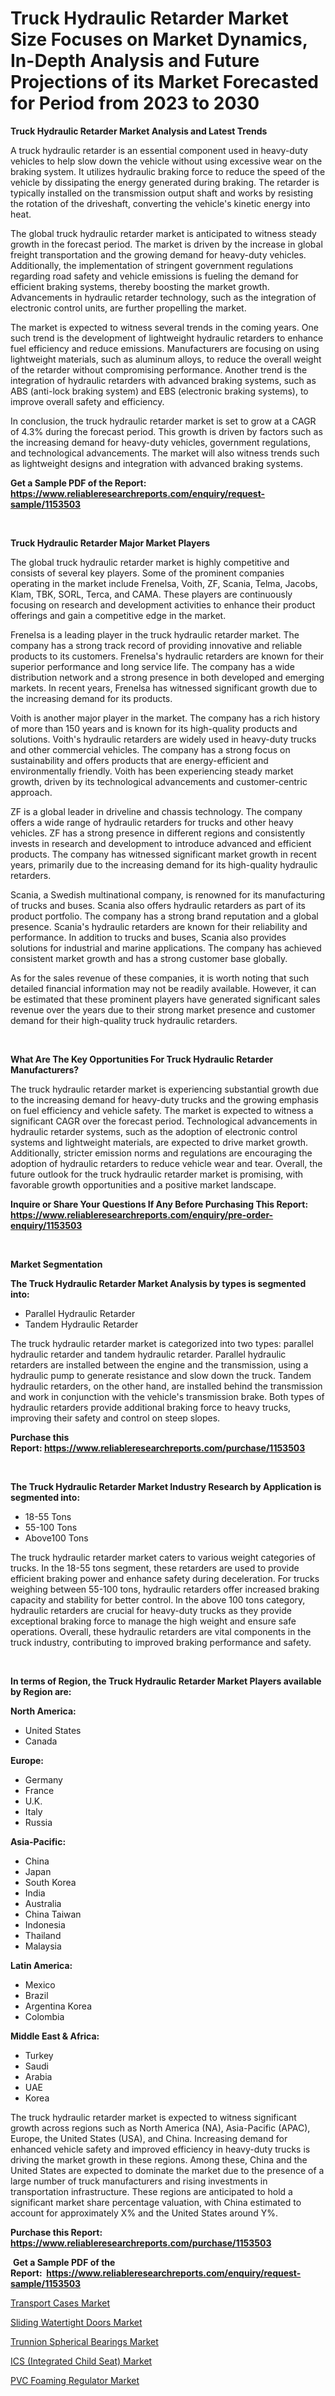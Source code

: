<p><h1>Truck Hydraulic Retarder Market Size Focuses on Market Dynamics, In-Depth Analysis and Future Projections of its Market Forecasted for Period from 2023 to 2030</h1></p><p><strong>Truck Hydraulic Retarder Market Analysis and Latest Trends</strong></p>
<p><p>A truck hydraulic retarder is an essential component used in heavy-duty vehicles to help slow down the vehicle without using excessive wear on the braking system. It utilizes hydraulic braking force to reduce the speed of the vehicle by dissipating the energy generated during braking. The retarder is typically installed on the transmission output shaft and works by resisting the rotation of the driveshaft, converting the vehicle's kinetic energy into heat.</p><p>The global truck hydraulic retarder market is anticipated to witness steady growth in the forecast period. The market is driven by the increase in global freight transportation and the growing demand for heavy-duty vehicles. Additionally, the implementation of stringent government regulations regarding road safety and vehicle emissions is fueling the demand for efficient braking systems, thereby boosting the market growth. Advancements in hydraulic retarder technology, such as the integration of electronic control units, are further propelling the market.</p><p>The market is expected to witness several trends in the coming years. One such trend is the development of lightweight hydraulic retarders to enhance fuel efficiency and reduce emissions. Manufacturers are focusing on using lightweight materials, such as aluminum alloys, to reduce the overall weight of the retarder without compromising performance. Another trend is the integration of hydraulic retarders with advanced braking systems, such as ABS (anti-lock braking system) and EBS (electronic braking systems), to improve overall safety and efficiency.</p><p>In conclusion, the truck hydraulic retarder market is set to grow at a CAGR of 4.3% during the forecast period. This growth is driven by factors such as the increasing demand for heavy-duty vehicles, government regulations, and technological advancements. The market will also witness trends such as lightweight designs and integration with advanced braking systems.</p></p>
<p><strong>Get a Sample PDF of the Report:&nbsp; <a href="https://www.reliableresearchreports.com/enquiry/request-sample/1153503">https://www.reliableresearchreports.com/enquiry/request-sample/1153503</a></strong></p>
<p>&nbsp;</p>
<p><strong>Truck Hydraulic Retarder Major Market Players</strong></p>
<p><p>The global truck hydraulic retarder market is highly competitive and consists of several key players. Some of the prominent companies operating in the market include Frenelsa, Voith, ZF, Scania, Telma, Jacobs, Klam, TBK, SORL, Terca, and CAMA. These players are continuously focusing on research and development activities to enhance their product offerings and gain a competitive edge in the market.</p><p>Frenelsa is a leading player in the truck hydraulic retarder market. The company has a strong track record of providing innovative and reliable products to its customers. Frenelsa's hydraulic retarders are known for their superior performance and long service life. The company has a wide distribution network and a strong presence in both developed and emerging markets. In recent years, Frenelsa has witnessed significant growth due to the increasing demand for its products.</p><p>Voith is another major player in the market. The company has a rich history of more than 150 years and is known for its high-quality products and solutions. Voith's hydraulic retarders are widely used in heavy-duty trucks and other commercial vehicles. The company has a strong focus on sustainability and offers products that are energy-efficient and environmentally friendly. Voith has been experiencing steady market growth, driven by its technological advancements and customer-centric approach.</p><p>ZF is a global leader in driveline and chassis technology. The company offers a wide range of hydraulic retarders for trucks and other heavy vehicles. ZF has a strong presence in different regions and consistently invests in research and development to introduce advanced and efficient products. The company has witnessed significant market growth in recent years, primarily due to the increasing demand for its high-quality hydraulic retarders.</p><p>Scania, a Swedish multinational company, is renowned for its manufacturing of trucks and buses. Scania also offers hydraulic retarders as part of its product portfolio. The company has a strong brand reputation and a global presence. Scania's hydraulic retarders are known for their reliability and performance. In addition to trucks and buses, Scania also provides solutions for industrial and marine applications. The company has achieved consistent market growth and has a strong customer base globally.</p><p>As for the sales revenue of these companies, it is worth noting that such detailed financial information may not be readily available. However, it can be estimated that these prominent players have generated significant sales revenue over the years due to their strong market presence and customer demand for their high-quality truck hydraulic retarders.</p></p>
<p>&nbsp;</p>
<p><strong>What Are The Key Opportunities For Truck Hydraulic Retarder Manufacturers?</strong></p>
<p><p>The truck hydraulic retarder market is experiencing substantial growth due to the increasing demand for heavy-duty trucks and the growing emphasis on fuel efficiency and vehicle safety. The market is expected to witness a significant CAGR over the forecast period. Technological advancements in hydraulic retarder systems, such as the adoption of electronic control systems and lightweight materials, are expected to drive market growth. Additionally, stricter emission norms and regulations are encouraging the adoption of hydraulic retarders to reduce vehicle wear and tear. Overall, the future outlook for the truck hydraulic retarder market is promising, with favorable growth opportunities and a positive market landscape.</p></p>
<p><strong>Inquire or Share Your Questions If Any Before Purchasing This Report: <a href="https://www.reliableresearchreports.com/enquiry/pre-order-enquiry/1153503">https://www.reliableresearchreports.com/enquiry/pre-order-enquiry/1153503</a></strong></p>
<p>&nbsp;</p>
<p><strong>Market Segmentation</strong></p>
<p><strong>The Truck Hydraulic Retarder Market Analysis by types is segmented into:</strong></p>
<p><ul><li>Parallel Hydraulic Retarder</li><li>Tandem Hydraulic Retarder</li></ul></p>
<p><p>The truck hydraulic retarder market is categorized into two types: parallel hydraulic retarder and tandem hydraulic retarder. Parallel hydraulic retarders are installed between the engine and the transmission, using a hydraulic pump to generate resistance and slow down the truck. Tandem hydraulic retarders, on the other hand, are installed behind the transmission and work in conjunction with the vehicle's transmission brake. Both types of hydraulic retarders provide additional braking force to heavy trucks, improving their safety and control on steep slopes.</p></p>
<p><strong>Purchase this Report:&nbsp;<a href="https://www.reliableresearchreports.com/purchase/1153503">https://www.reliableresearchreports.com/purchase/1153503</a></strong></p>
<p>&nbsp;</p>
<p><strong>The Truck Hydraulic Retarder Market Industry Research by Application is segmented into:</strong></p>
<p><ul><li>18-55 Tons</li><li>55-100 Tons</li><li>Above100 Tons</li></ul></p>
<p><p>The truck hydraulic retarder market caters to various weight categories of trucks. In the 18-55 tons segment, these retarders are used to provide efficient braking power and enhance safety during deceleration. For trucks weighing between 55-100 tons, hydraulic retarders offer increased braking capacity and stability for better control. In the above 100 tons category, hydraulic retarders are crucial for heavy-duty trucks as they provide exceptional braking force to manage the high weight and ensure safe operations. Overall, these hydraulic retarders are vital components in the truck industry, contributing to improved braking performance and safety.</p></p>
<p>&nbsp;</p>
<p><strong>In terms of Region, the Truck Hydraulic Retarder Market Players available by Region are:</strong></p>
<p>
    <p> <strong> North America: </strong>
        <ul>
            <li>United States</li>
            <li>Canada</li>
        </ul>
        </p> 
    <p> <strong> Europe: </strong>
        <ul>
            <li>Germany</li>
            <li>France</li>
            <li>U.K.</li>
            <li>Italy</li>
            <li>Russia</li>
        </ul>
        </p> 
    <p> <strong> Asia-Pacific: </strong>
        <ul>
            <li>China</li>
            <li>Japan</li>
            <li>South Korea</li>
            <li>India</li>
            <li>Australia</li>
            <li>China Taiwan</li>
            <li>Indonesia</li>
            <li>Thailand</li>
            <li>Malaysia</li>
        </ul>
        </p> 
    <p> <strong> Latin America: </strong>
        <ul>
            <li>Mexico</li>
            <li>Brazil</li>
            <li>Argentina Korea</li>
            <li>Colombia</li>
        </ul>
        </p> 
    <p> <strong> Middle East & Africa: </strong>
        <ul>
            <li>Turkey</li>
            <li>Saudi</li>
            <li>Arabia</li>
            <li>UAE</li>
            <li>Korea</li>
        </ul>
    </p>
    </p>
<p><p>The truck hydraulic retarder market is expected to witness significant growth across regions such as North America (NA), Asia-Pacific (APAC), Europe, the United States (USA), and China. Increasing demand for enhanced vehicle safety and improved efficiency in heavy-duty trucks is driving the market growth in these regions. Among these, China and the United States are expected to dominate the market due to the presence of a large number of truck manufacturers and rising investments in transportation infrastructure. These regions are anticipated to hold a significant market share percentage valuation, with China estimated to account for approximately X% and the United States around Y%.</p></p>
<p><strong>Purchase this Report: <a href="https://www.reliableresearchreports.com/purchase/1153503">https://www.reliableresearchreports.com/purchase/1153503</a></strong></p>
<p>&nbsp;<strong>Get a Sample PDF of the Report:&nbsp;&nbsp;<a href="https://www.reliableresearchreports.com/enquiry/request-sample/1153503">https://www.reliableresearchreports.com/enquiry/request-sample/1153503</a></strong></p>
<p><strong></strong></p>
<p><p><a href="https://medium.com/@blockchainbaron55/transport-cases-market-analysis-its-cagr-market-segmentation-and-global-industry-overview-5d43f315a65f">Transport Cases Market</a></p><p><a href="https://medium.com/@altcoinartist/analyzing-sliding-watertight-doors-market-global-industry-perspective-and-forecast-2023-to-2030-89875ff6a711">Sliding Watertight Doors Market</a></p><p><a href="https://github.com/ChiragRP21/Market-Research-Report-List-1/blob/main/trunnion-spherical-bearings-market.md">Trunnion Spherical Bearings Market</a></p><p><a href="https://github.com/Chiragrp22/Market-Research-Report-List-1/blob/main/ics-integrated-child-seat-market.md">ICS (Integrated Child Seat) Market</a></p><p><a href="https://www.linkedin.com/pulse/pvc-foaming-regulator-market-insights-players-forecast-till-twotc/">PVC Foaming Regulator Market</a></p></p>